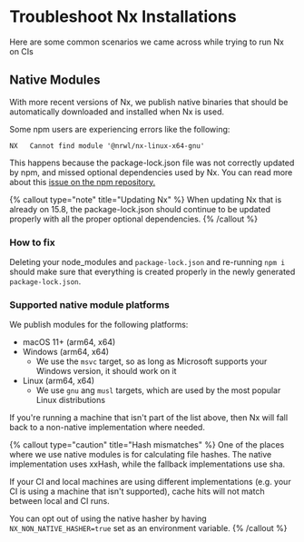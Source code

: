 # Troubleshoot Nx Installations

Here are some common scenarios we came across while trying to run Nx on CIs

## Native Modules

With more recent versions of Nx, we publish native binaries that should be automatically downloaded and installed when Nx is used.

Some npm users are experiencing errors like the following:

```shell
NX   Cannot find module '@nrwl/nx-linux-x64-gnu'
```

This happens because the package-lock.json file was not correctly updated by npm, and missed optional dependencies used by Nx.
You can read more about this [issue on the npm repository.](https://github.com/npm/cli/issues/4828)

{% callout type="note" title="Updating Nx" %}
When updating Nx that is already on 15.8, the package-lock.json should continue to be updated properly with all the proper optional dependencies.
{% /callout %}

### How to fix

Deleting your node_modules and `package-lock.json` and re-running `npm i` should make sure that everything is created properly in the newly generated `package-lock.json`.

### Supported native module platforms

We publish modules for the following platforms:

- macOS 11+ (arm64, x64)
- Windows (arm64, x64)
  - We use the `msvc` target, so as long as Microsoft supports your Windows version, it should work on it
- Linux (arm64, x64)
  - We use `gnu` ang `musl` targets, which are used by the most popular Linux distributions

If you're running a machine that isn't part of the list above, then Nx will fall back to a non-native implementation where needed.

{% callout type="caution" title="Hash mismatches" %}
One of the places where we use native modules is for calculating file hashes. The native implementation uses xxHash, while the fallback implementations use sha.

If your CI and local machines are using different implementations (e.g. your CI is using a machine that isn't supported), cache hits will not match between local and CI runs.

You can opt out of using the native hasher by having `NX_NON_NATIVE_HASHER=true` set as an environment variable.
{% /callout %}
